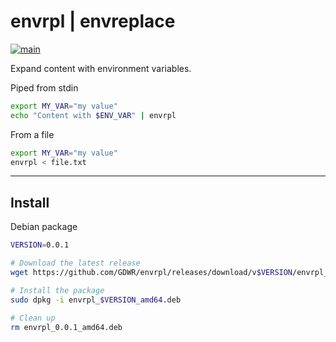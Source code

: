envrpl | envreplace
====================
[![main](https://github.com/GDWR/envrpl/actions/workflows/main.yml/badge.svg)](https://github.com/GDWR/envrpl/actions/workflows/main.yml)

Expand content with environment variables.

Piped from stdin
```bash
export MY_VAR="my value"
echo "Content with $ENV_VAR" | envrpl
```

From a file
```bash
export MY_VAR="my value"
envrpl < file.txt
```

---

Install
-------
Debian package
```bash
VERSION=0.0.1

# Download the latest release
wget https://github.com/GDWR/envrpl/releases/download/v$VERSION/envrpl_$VERSION_amd64.deb

# Install the package
sudo dpkg -i envrpl_$VERSION_amd64.deb

# Clean up
rm envrpl_0.0.1_amd64.deb
```

